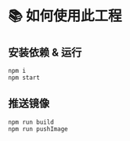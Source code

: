 
# 📚 如何使用此工程

## 安装依赖 & 运行

```
npm i
npm start
```

## 推送镜像

```
npm run build
npm run pushImage
```